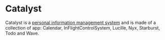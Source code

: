 # Catalyst



Catalyst is a [personal information management system](https://en.wikipedia.org/wiki/Personal_information_management) and is made of a collection of app: Calendar, InFlightControlSystem, Lucille, Nyx, Starburst, Todo and Wave.



